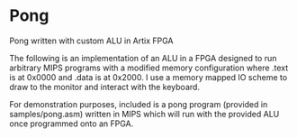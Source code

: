 # Pong
Pong written with custom ALU in Artix FPGA

The following is an implementation of an ALU in a FPGA designed to run arbitrary MIPS programs with a modified memory 
configuration where .text is at 0x0000 and .data is at 0x2000. I use a memory mapped IO scheme to draw to the monitor
and interact with the keyboard.

For demonstration purposes, included is a pong program (provided in samples/pong.asm) written in MIPS which will run
with the provided ALU once programmed onto an FPGA.
